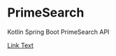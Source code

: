 # PrimeSearch
Kotlin Spring Boot PrimeSearch API

[Link Text](https://github.com/Patrik-07/PrimeSearch/openapi.json)

